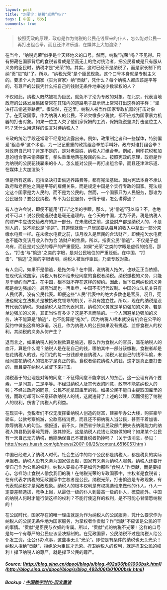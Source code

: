 ```yaml
---
layout: post
title: "刘军宁：纳税“光荣”吗？"
tags: [ 中国 , 税收]
comments: true
---
```

> 按照宪政的原理，政府是作为纳税的公民花钱雇来的仆人，怎么能对公民一再打出组合拳，而且还津津乐道、在媒体上大加渲染？

在当今，“纳税光荣”似乎是个天经地义的口号。然而，纳税“光荣”吗？不见得。只有把藏在国家背后的食税者看成是至高无上的绝对统治者，把公民看成是只有服从义务的臣民时，纳税才是“光荣”的。其实，这时已经不是纳税了，而是家长制下的纳“贡”进“献”了。所以，“纳税光荣”是个臣民现象。这个口号本身就是专制主义的。要求个人为国家（实为官家）纳“贡献”，凭什么？每个纳税人都应该是平等的，有尊严的公民凭什么把自己的钱财无条件地奉送少数掌权的人？

不仅如此，纳税人既然被视为臣民，就免不了沦为专政的对象。在北京，代表当地政府的公路发展集团常常在其辖内的道路电子显示牌上常常打出这样的字样：“坚决打击偷逃养路费”。很显然，在这里，纳税人被当作国家专政机器的打击对象了。在宪政国家，作为纳税人的公民，不论欠缴多少税款，都不应成为国家暴力机器的打击对象。如果一位主人欠了他们家保姆的工资，保姆能说坚决打击这位主人吗？凭什么用这样的语言对待纳税人？

专政的统治手段还常常不经意地流露出来。例如，政策制定者和一些媒体，特别偏爱“组合拳”这个术语，为一记记重重的政策组合拳拍手叫好。政府对谁打组合拳？对政府自己吗？肯定不是的，是对老百姓、纳税人打组合拳。例如，用印花税和加息的组合拳来偷袭股市，拳头重重地落在股民的头上。按照宪政的原理，政府是作为纳税的公民花钱雇来的仆人，怎么能对公民一再打出组合拳，而且还津津乐道、在媒体上大加渲染？

但是所有这些，包括坚决打击偷逃养路费等，都有宪法基础。因为宪法本身不承认政府和老百姓之间是平等的雇佣关系，而是规定中国是个实行专政的国家。宪法规定这个国家是为人民的，而不是为公民的。然而，一个国家只为人民服务，那谁为公民服务？要公民纳税，却不为公民服务，于情于理，怎么讲得通？

有人也许会说，即便不能用“打击”之类的字眼，那么，说“偷逃”可以吗？不，也绝对不可以！说公民偷逃税也是毫无道理的。在今天的中国，尤为不妥。税是纳税人的财产中应该交给政府的那一部分。在未缴税之前，这些财产都是纳税人的，不是别人的，故不能说是“偷逃”。其道理就像一户居民要从每月的收入中拿出一部分来缴水电费一样。在未缴水电费之前，该月收入是居民的合法财产，即使拖欠水电费也不能改变该月收入作为合 法财产的性质。所以，指责公民“偷逃”，不仅是子虚乌有，而且是对公民的尊严的严重侵犯。如果“光荣”之类的字眼是虚假的抬高，那么，“打击”与“偷逃”之类的字眼，是对公民地位的严重贬低。在中国，“打击”、“偷逃”之类的字眼表明，纳税人被当作臣民，乃至专政对象。

有人会问，如果不是偷逃，是拖欠吗？在中国，说纳税人拖欠，也缺乏正当依据。在现代宪政国家，纳税人有权不给未经同意的食税者纳税。纳税缴税的义务，只能基于契约而产生。在中国，根本就不存在这样的契约。因此，当下任何纳税的义务都是单边强加的。最高当局也一再重申，中国不实行代议制。中国的立法机关只有人民代表，没有公民代表。即便这些“人民”代表中的绝大多数也是官员。况且，宪法也规定立法机关是被执政党领导的机关，不具有独立性。所以，现在的纳税是没有代表的纳税。未经纳税人及其代表同意，纳税的义务就是单边强加的义务。若是单边强加的义务，其正当性有多少？这是不言而喻的。一个人回避单边强加的义务，决不能算是“偷逃”，也不能算是“拖欠”。因为纳税人根本就没有机会在公平的契约中做出这样的承诺。况且，作为纳税人的公民如果没有挑选、监督食税人的权利，其纳税的义务从何产生？

退而言之，如果纳税人拖欠税款算是偷逃，那么作为食税人的官员，滥花纳税人的血汗，算是什么呢？纳税人是在花自己的钱，哪怕其中一部分该缴税。食税者却是在花纳税人的钱。他们花的每一分钱都来自纳税人。纳税人花自己的钱不叫偷，未经同意花纳税人的钱那才是真正的偷。食税者偷花纳税人的钱，这才是真正要打击的，而且要在纳税人监督下来打击。

纳税基于的公理是对等的同意：不征得同意不能拿别人的东西。这一公理有两个要素，一是同意，二是平等。不经过纳税人及其代表的同意，政府不能拿纳税人的钱；不经过政府的同意，公民不能拿国库里的钱。如果公民不能自由提取国库里的钱，而政府却可以任意征收纳税人的钱，这就违背了上述的公理，因而侵犯了纳税人的权利，伤害了纳税人的利益。

在现实中，食税者们不仅无度挥霍纳税人创造的财富，建豪华办公大楼，购买豪华轿车，公款考察旅游，公款高档消费，而且还不把纳税人当公民，甚至干着加害、欺辱纳税人的勾当。据报道，前不久，陕西省宁陕县民政部门把失去纳税能力的纳税人跨县扔到秦岭荒野，致其惨死。这是纳税人花钱让政府做的吗？如果某个公民有一天自己无力纳税，他能确保自己不被食税者扔掉吗？（关于该消息，参见：http://news.huash.com/gb/news/2007-08/25/content_6516057.htm ）

中国已经进入了纳税人时代。社会生活中的每个公民都是纳税人，都是税负的实际承担者。纳税人没有义务为国家做贡献，国家有义务为纳税人服务。纳税人还要行使自己作为公民的权利。纳税人要操心不是如何为那些“食税人”作贡献，而是要操心，怎样防止食税人偷食我们的税！在纳税光荣的专政国家中，主权者是食税者；在有代表才纳税的宪政国家中主权者是公民。纳税光荣，打击偷逃是专政现象，有代表就纳税才是宪政现象。纳税人的根本权利是有权挑选谁来做他的仆人。仆人一定要差额选拔，竞争上岗，从最低一级的仆人到最高一级的仆人，概莫能外。中国的纳税人何时才能行使这样的权利？不能行使这样的权利，是不可能心甘情愿纳税的！

在公民时代，国家存在的唯一理由就是为作为纳税人的公民服务，凭什么要求作为纳税人的公民无条件地为国家服务，为掌权者作贡献？作“贡献”不应该是公民的干的事情。“贡献”是臣民与农奴的专属。所以，“贡献”式的纳税不光荣！这样的口号是每一个有尊严的公民应该坚决抵制的。在宪政国家，公民纳税不过是纳税人给公仆发工资，让公仆办点事，这些事无关“光荣”。即使是有条件的纳税也无关光荣！纳税人拒绝“贡献”，拒绝沦为臣民才光荣。捍卫纳税人的权利，就是捍卫公民的权利！捍卫纳税人的尊严，就是捍卫公民的尊严。

##### Source: [http://blog.sina.cn/dpool/blog/s/blog_492d06fb01000bsk.html](http://blog.sina.cn/dpool/blog/s/blog_492d06fb01000bsk.html)

##### Backup：[中国数字时代-旧文重读](https://chinadigitaltimes.net/chinese/2018/06/%E3%80%90%E6%97%A7%E6%96%87%E9%87%8D%E8%AF%BB%E3%80%91%E5%88%98%E5%86%9B%E5%AE%81%EF%BC%9A%E7%BA%B3%E7%A8%8E%E5%85%89%E8%8D%A3%E5%90%97%EF%BC%9F/)